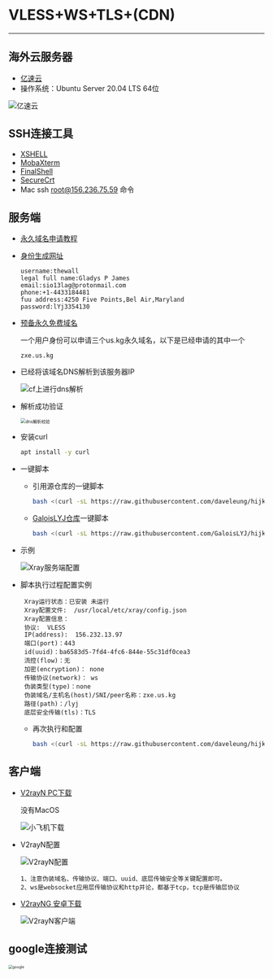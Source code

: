 # VLESS+WS+TLS+(CDN)

---

## 海外云服务器

- [亿速云](https://uc.yisu.com/index.php/vhost/lightserver.html)
- 操作系统：Ubuntu Server 20.04 LTS 64位

![亿速云](https://raw.githubusercontent.com/GaloisLYJ/booknotes/refs/heads/master/%E4%BA%91%E6%9C%8D%E5%8A%A1%E5%99%A8%E4%B9%8B%E7%A7%91%E5%AD%A6%E4%B8%8A%E7%BD%91/file/%E4%BA%BF%E9%80%9F%E4%BA%91Ubuntu.png)

## SSH连接工具

- [XSHELL](https://www.xshell.com/zh/free-for-home-school/)
- [MobaXterm](https://mobaxterm.mobatek.net/)
- [FinalShell](https://www.hostbuf.com/t/988.html)
- [SecureCrt](https://www.vandyke.com/products/securecrt/)
- Mac ssh root@156.236.75.59 命令

## 服务端

- [永久域名申请教程](https://www.youtube.com/watch?v=5eFwyapO9ew)

- [身份生成网址](https://www.shenfendaquan.com/)

  ```
  username:thewall
  legal full name:Gladys P James
  email:sio13lag@protonmail.com
  phone:+1-4433184481
  fuu address:4250 Five Points,Bel Air,Maryland
  password:lYj3354130
  ```

- [预备永久免费域名](https://register.us.kg/panel/main)

  一个用户身份可以申请三个us.kg永久域名，以下是已经申请的其中一个

  ```
  zxe.us.kg
  ```

- 已经将该域名DNS解析到该服务器IP

  ![cf上进行dns解析](https://raw.githubusercontent.com/GaloisLYJ/booknotes/refs/heads/master/%E4%BA%91%E6%9C%8D%E5%8A%A1%E5%99%A8%E4%B9%8B%E7%A7%91%E5%AD%A6%E4%B8%8A%E7%BD%91/file/%E5%9F%9F%E5%90%8DDNS%E8%A7%A3%E6%9E%90.png)

- 解析成功验证

  <img src="https://raw.githubusercontent.com/GaloisLYJ/booknotes/refs/heads/master/%E4%BA%91%E6%9C%8D%E5%8A%A1%E5%99%A8%E4%B9%8B%E7%A7%91%E5%AD%A6%E4%B8%8A%E7%BD%91/file/dns%E8%A7%A3%E6%9E%90%E6%A0%A1%E9%AA%8C.png" alt="dns解析校验" style="zoom:60%;" />

- 安装curl

  ```bash
  apt install -y curl
  ```

- 一键脚本

  - 引用源仓库的一键脚本

    ```bash
    bash <(curl -sL https://raw.githubusercontent.com/daveleung/hijkpw-scripts-mod/main/xray_mod1.sh)
    ```

  - [GaloisLYJ仓库](https://github.com/GaloisLYJ/hijkpw-scripts-mod)一键脚本

    ```bash
    bash <(curl -sL https://raw.githubusercontent.com/GaloisLYJ/hijkpw-scripts-mod/refs/heads/main/xray_mod1.sh)
    ```

- 示例

  ![Xray服务端配置](https://raw.githubusercontent.com/GaloisLYJ/booknotes/refs/heads/master/%E4%BA%91%E6%9C%8D%E5%8A%A1%E5%99%A8%E4%B9%8B%E7%A7%91%E5%AD%A6%E4%B8%8A%E7%BD%91/file/Xray%E6%9C%8D%E5%8A%A1%E7%AB%AF%E9%85%8D%E7%BD%AE.png)

- 脚本执行过程配置实例

  ```
   Xray运行状态：已安装 未运行
   Xray配置文件:  /usr/local/etc/xray/config.json
   Xray配置信息：
   协议:  VLESS
   IP(address):  156.232.13.97
   端口(port)：443
   id(uuid)：ba6583d5-7fd4-4fc6-844e-55c31df0cea3
   流控(flow)：无
   加密(encryption)： none
   传输协议(network)： ws
   伪装类型(type)：none
   伪装域名/主机名(host)/SNI/peer名称：zxe.us.kg
   路径(path)：/lyj
   底层安全传输(tls)：TLS
  ```

   - 再次执行和配置

     ```bash
     bash <(curl -sL https://raw.githubusercontent.com/daveleung/hijkpw-scripts-mod/main/xray_mod1.sh)
     ```

## 客户端

- [V2rayN  PC下载](https://github.com/2dust/v2rayn/releases)

  没有MacOS

  ![小飞机下载](https://raw.githubusercontent.com/GaloisLYJ/booknotes/refs/heads/master/%E4%BA%91%E6%9C%8D%E5%8A%A1%E5%99%A8%E4%B9%8B%E7%A7%91%E5%AD%A6%E4%B8%8A%E7%BD%91/file/V2rayN%E5%AE%A2%E6%88%B7%E7%AB%AF%E4%B8%8B%E8%BD%BD.png)

- V2rayN配置

  ![V2rayN配置](https://raw.githubusercontent.com/GaloisLYJ/booknotes/refs/heads/master/%E4%BA%91%E6%9C%8D%E5%8A%A1%E5%99%A8%E4%B9%8B%E7%A7%91%E5%AD%A6%E4%B8%8A%E7%BD%91/file/V2rayN%E5%AE%A2%E6%88%B7%E7%AB%AF%E9%85%8D%E7%BD%AE.png)

  ```
  1、注意伪装域名、传输协议、端口、uuid、底层传输安全等关键配置即可。
  2、ws是websocket应用层传输协议和http并论，都基于tcp，tcp是传输层协议
  ```


- [V2rayNG 安卓下载](https://github.com/2dust/v2rayNG/releases)

  ![V2rayN客户端](https://raw.githubusercontent.com/GaloisLYJ/booknotes/refs/heads/master/%E4%BA%91%E6%9C%8D%E5%8A%A1%E5%99%A8%E4%B9%8B%E7%A7%91%E5%AD%A6%E4%B8%8A%E7%BD%91/file/V2rayNG%E5%AE%A2%E6%88%B7%E7%AB%AF%E4%B8%8B%E8%BD%BD.png)

## google连接测试

<img src="https://raw.githubusercontent.com/GaloisLYJ/booknotes/refs/heads/master/%E4%BA%91%E6%9C%8D%E5%8A%A1%E5%99%A8%E4%B9%8B%E7%A7%91%E5%AD%A6%E4%B8%8A%E7%BD%91/file/google%E8%BF%9E%E6%8E%A5%E6%B5%8B%E8%AF%95.png" alt="google" style="zoom:50%;" />